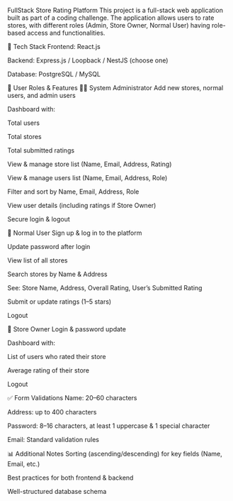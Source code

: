 

FullStack Store Rating Platform
This project is a full-stack web application built as part of a coding challenge. 
The application allows users to rate stores, with different roles (Admin, Store Owner, Normal User) having role-based access and functionalities.

🚀 Tech Stack
Frontend: React.js

Backend: Express.js / Loopback / NestJS (choose one)

Database: PostgreSQL / MySQL

🔑 User Roles & Features
👨‍💼 System Administrator
Add new stores, normal users, and admin users

Dashboard with:

Total users

Total stores

Total submitted ratings

View & manage store list (Name, Email, Address, Rating)

View & manage users list (Name, Email, Address, Role)

Filter and sort by Name, Email, Address, Role

View user details (including ratings if Store Owner)

Secure login & logout

👤 Normal User
Sign up & log in to the platform

Update password after login

View list of all stores

Search stores by Name & Address

See: Store Name, Address, Overall Rating, User’s Submitted Rating

Submit or update ratings (1–5 stars)

Logout

🏪 Store Owner
Login & password update

Dashboard with:

List of users who rated their store

Average rating of their store

Logout

✅ Form Validations
Name: 20–60 characters

Address: up to 400 characters

Password: 8–16 characters, at least 1 uppercase & 1 special character

Email: Standard validation rules

📊 Additional Notes
Sorting (ascending/descending) for key fields (Name, Email, etc.)

Best practices for both frontend & backend

Well-structured database schema
